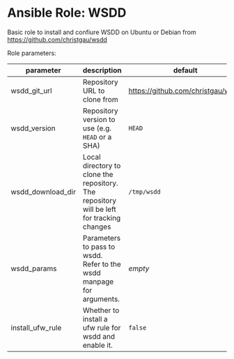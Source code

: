 # Ansible Role: WSDD

Basic role to install and confiure WSDD on Ubuntu or Debian from https://github.com/christgau/wsdd

Role parameters:

| parameter         | description                                                                               | default                           |
| ----------------- | ----------------------------------------------------------------------------------------- | --------------------------------- |
| wsdd_git_url      | Repository URL to clone from                                                              | https://github.com/christgau/wsdd |
| wsdd_version      | Repository version to use (e.g. `HEAD` or a SHA)                                          | `HEAD`                            |
| wsdd_download_dir | Local directory to clone the repository. The repository will be left for tracking changes | `/tmp/wsdd`                       |
| wsdd_params       | Parameters to pass to wsdd. Refer to the wsdd manpage for arguments.                      | _empty_                                |
| install_ufw_rule  | Whether to install a ufw rule for wsdd and enable it.                                     | `false`                           |
